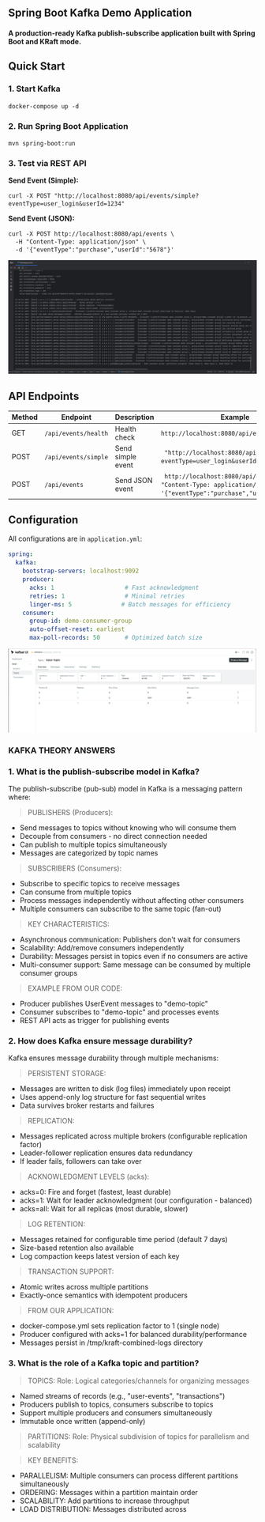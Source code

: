## Spring Boot Kafka Demo Application

#### A production-ready Kafka publish-subscribe application built with Spring Boot and KRaft mode.

## Quick Start

### 1. Start Kafka
```
docker-compose up -d
```

### 2. Run Spring Boot Application
```
mvn spring-boot:run
```

### 3. Test via REST API

**Send Event (Simple):**
```
curl -X POST "http://localhost:8080/api/events/simple?eventType=user_login&userId=1234"
```

**Send Event (JSON):**
```
curl -X POST http://localhost:8080/api/events \
  -H "Content-Type: application/json" \
  -d '{"eventType":"purchase","userId":"5678"}'
```

![img.png](img.png)

## API Endpoints

| Method | Endpoint | Description | Example                                                                                                                           |
|--------|----------|-------------|-----------------------------------------------------------------------------------------------------------------------------------|
| GET | `/api/events/health` | Health check | `http://localhost:8080/api/events/health`                                                                                         |
| POST | `/api/events/simple` | Send simple event | ` "http://localhost:8080/api/events/simple?eventType=user_login&userId=1234"`                                                     |
| POST | `/api/events` | Send JSON event | ` http://localhost:8080/api/events -H "Content-Type: application/json" -d '{"eventType":"purchase","userId":"5678"}'` |

## Configuration

All configurations are in `application.yml`:

```yaml
spring:
  kafka:
    bootstrap-servers: localhost:9092
    producer:
      acks: 1                    # Fast acknowledgment
      retries: 1                 # Minimal retries
      linger-ms: 5              # Batch messages for efficiency
    consumer:
      group-id: demo-consumer-group
      auto-offset-reset: earliest
      max-poll-records: 50       # Optimized batch size
```


![img_1.png](img_1.png)


### KAFKA THEORY ANSWERS

### 1. What is the publish-subscribe model in Kafka?

The publish-subscribe (pub-sub) model in Kafka is a messaging pattern where:

> PUBLISHERS (Producers):
- Send messages to topics without knowing who will consume them
- Decouple from consumers - no direct connection needed
- Can publish to multiple topics simultaneously
- Messages are categorized by topic names

> SUBSCRIBERS (Consumers):
- Subscribe to specific topics to receive messages
- Can consume from multiple topics
- Process messages independently without affecting other consumers
- Multiple consumers can subscribe to the same topic (fan-out)

> KEY CHARACTERISTICS:
- Asynchronous communication: Publishers don't wait for consumers
- Scalability: Add/remove consumers independently
- Durability: Messages persist in topics even if no consumers are active
- Multi-consumer support: Same message can be consumed by multiple consumer groups

> EXAMPLE FROM OUR CODE:
- Producer publishes UserEvent messages to "demo-topic"
- Consumer subscribes to "demo-topic" and processes events
- REST API acts as trigger for publishing events

### 2. How does Kafka ensure message durability?

Kafka ensures message durability through multiple mechanisms:

> PERSISTENT STORAGE:
- Messages are written to disk (log files) immediately upon receipt
- Uses append-only log structure for fast sequential writes
- Data survives broker restarts and failures

> REPLICATION:
- Messages replicated across multiple brokers (configurable replication factor)
- Leader-follower replication ensures data redundancy
- If leader fails, followers can take over

> ACKNOWLEDGMENT LEVELS (acks):
- acks=0: Fire and forget (fastest, least durable)
- acks=1: Wait for leader acknowledgment (our configuration - balanced)
- acks=all: Wait for all replicas (most durable, slower)

> LOG RETENTION:
- Messages retained for configurable time period (default 7 days)
- Size-based retention also available
- Log compaction keeps latest version of each key

> TRANSACTION SUPPORT:
- Atomic writes across multiple partitions
- Exactly-once semantics with idempotent producers

> FROM OUR APPLICATION:
- docker-compose.yml sets replication factor to 1 (single node)
- Producer configured with acks=1 for balanced durability/performance
- Messages persist in /tmp/kraft-combined-logs directory

### 3. What is the role of a Kafka topic and partition?

> TOPICS:
Role: Logical categories/channels for organizing messages
- Named streams of records (e.g., "user-events", "transactions")
- Producers publish to topics, consumers subscribe to topics
- Support multiple producers and consumers simultaneously
- Immutable once written (append-only)

> PARTITIONS:
Role: Physical subdivision of topics for parallelism and scalability

> KEY BENEFITS:
- PARALLELISM: Multiple consumers can process different partitions simultaneously
- ORDERING: Messages within a partition maintain order
- SCALABILITY: Add partitions to increase throughput
- LOAD DISTRIBUTION: Messages distributed across
